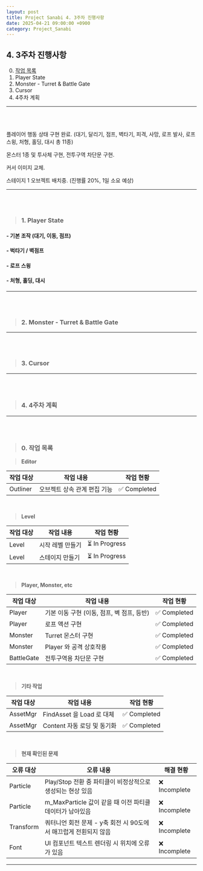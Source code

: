 ```yaml
---
layout: post
title: Project Sanabi 4. 3주차 진행사항
date: 2025-04-21 09:00:00 +0900
category: Project_Sanabi
---
```


## 4. 3주차 진행사항

0. [작업 목록](#0-작업-목록)
1. Player State
2. Monster - Turret & Battle Gate
3. Cursor
4. 4주차 계획


---

<br><br>

플레이어 행동 상태 구현 완료. (대기, 달리기, 점프, 벽타기, 피격, 사망, 로프 발사, 로프 스윙, 처형, 홀딩, 대시 총 11종)

몬스터 1종 및 투사체 구현, 전투구역 차단문 구현.

커서 이미지 교체.

스테이지 1 오브젝트 배치중. (진행률 20%, 1일 소요 예상)



---

<br><br>

>### 1. Player State

#### - 기본 조작 (대기, 이동, 점프)


#### - 벅타기 / 벽점프



#### - 로프 스윙



#### - 처형, 홀딩, 대시


---

<br><br>

>### 2. Monster - Turret & Battle Gate


---

<br><br>

>### 3. Cursor



---

<br><br>

>### 4. 4주차 계획


---


<br><br>

>### 0. 작업 목록

> **Editor**

|작업 대상|작업 내용|작업 현황|
|---|---|---|
|Outliner|오브젝트 상속 관계 편집 기능|✅ Completed|

<br>

> **Level**

|작업 대상|작업 내용|작업 현황|
|---|---|---|
|Level|시작 레벨 만들기|⏳ In Progress|
|Level|스테이지 만들기|⏳ In Progress|

<br>

> **Player, Monster, etc**

|작업 대상|작업 내용|작업 현황|
|---|---|---|
|Player|기본 이동 구현 (이동, 점프, 벽 점프, 등반)|✅ Completed|
|Player|로프 액션 구현|✅ Completed|
|Monster|Turret 몬스터 구현|✅ Completed|
|Monster|Player 와 공격 상호작용|✅ Completed|
|BattleGate|전투구역용 차단문 구현|✅ Completed|

<br>

> **기타 작업**

|작업 대상|작업 내용|작업 현황|
|---|---|---|
|AssetMgr|FindAsset 을 Load 로 대체|✅ Completed|
|AssetMgr|Content 자동 로딩 및 동기화|✅ Completed|



<br>

> **현재 확인된 문제**

|오류 대상|오류 내용|해결 현황|
|---|---|---|
|Particle|Play/Stop 전환 중 파티클이 비정상적으로 생성되는 현상 있음|❌ Incomplete|
|Particle|m_MaxParticle 값이 같을 때 이전 파티클 데이터가 남아있음|❌ Incomplete|
|Transform|쿼터니언 회전 문제 - y축 회전 시 90도에서 매끄럽게 전횐되지 않음|❌ Incomplete|
|Font|UI 컴포넌트 텍스트 렌더링 시 위치에 오류가 있음|❌ Incomplete|


---